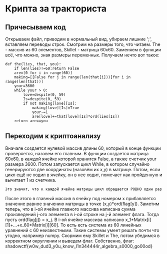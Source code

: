 # Крипта за тракториста

## Причесываем код
Открываем файл, приводим в нормальный вид, убираем лишние ';', вставляем переводы строк.
Смотрим на размеры того, что читаем. The - массив из 60 элементов, Skillet - матрица 60x60.
Заменяем в функции всё, что можно, зная размеры переменных. Получаем нечто вот такое:
```
def the(lies, that, you):
    if len(lies)!=60:return False
    are=[0 for i in range(60)]
    making=[[False for j in range(len(that[i]))]for i in range(len(that))]
    your=3600
    while your > 0:
        love=despite(0, 59)
        Is=despite(0, 59)
        if not making[love][Is]:
            making[love][Is]=True
            your-=1
            are[love]+=that[love][Is]*ord(lies[Is])
    return are==you
```
## Переходим к криптоанализу
Вначале создается нулевой массив длины 60, который в конце функции проверяется, назовем его главным.
В функции создается матрица 60х60, в каждой ячейке которой хранится False, а также счетчик your размера 3600.
Потом запускается цикл While, в котором случайно генерируются две координаты (назовём их х,y) в матрице.
Потом, если цикл ещё не ходил в ячейку, он в нее ходит, помечает как пройденную и вычитает 1 из счетчика.
```
Это значит, что к каждой ячейке матрицы цикл обращается РОВНО один раз
```
После этого в главный массив в ячейку под номером x прибавляется значение равное значению матрицы в точке (х,y)\*ord(flag[y]).
Заметим теперь, что в i-ой ячейке главного массива написана сумма произведений j-ого элемента в i-ой строке на j-й элемент флага.
Тогда пусть ord(flag[j]) = x_j.
В i-ой ячейке массива написано x_1\*Matrix[i][1]+...+x_60\*Matrix[i][60].
То есть есть система из 60 линейных уравнений с 60 неизвестными.
Такие системы умеет решать почти что угодно, например numpy. 
Скормим ему Skillet и The, потом убедимся в корректном округлении и выведем флаг.
Собственно, флаг: shadowctf{w0w_dud3_y0u_know_l1n344444r_algebra_s0000_go00od}

